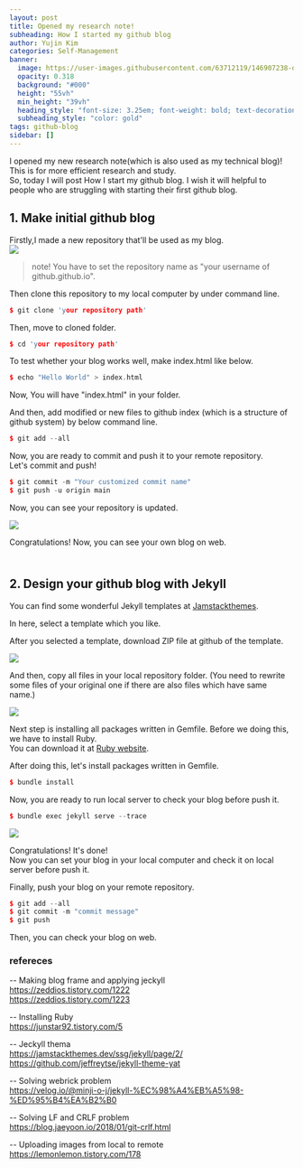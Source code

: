 ```yaml
---
layout: post
title: Opened my research note!
subheading: How I started my github blog
author: Yujin Kim
categories: Self-Management
banner:
  image: https://user-images.githubusercontent.com/63712119/146907238-d7e29275-b85e-4d29-a172-078c2ebe69f0.png
  opacity: 0.318
  background: "#000"
  height: "55vh"
  min_height: "39vh"
  heading_style: "font-size: 3.25em; font-weight: bold; text-decoration: underline"
  subheading_style: "color: gold"
tags: github-blog
sidebar: []
---
```


I opened my new research note(which is also used as my technical blog)! This is for more efficient research and study.  
So, today I will post How I start my github blog. I wish it will helpful to people who are struggling with starting their first github blog.  



## 1. Make initial github blog

Firstly,I made a new repository that'll be used as my blog.  
<img src="https://user-images.githubusercontent.com/63712119/146897931-da2b2b0a-90dc-41df-8327-17e44a9bc018.png">
> note! You have to set the repository name as "your username of github.github.io".

  
Then clone this repository to my local computer by under command line.  

```cpp
$ git clone 'your repository path'
```

Then, move to cloned folder.    
```cpp
$ cd 'your repository path'
```
To test whether your blog works well, make index.html like below.
```cpp
$ echo "Hello World" > index.html
```
Now, You will have "index.html" in your folder.  
  
And then, add modified or new files to github index (which is a structure of github system) by below command line.
```cpp
$ git add --all
```
Now, you are ready to commit and push it to your remote repository.  
Let's commit and push!  
```cpp
$ git commit -m "Your customized commit name"
$ git push -u origin main
```
Now, you can see your repository is updated.  
  
<img src="https://user-images.githubusercontent.com/63712119/146901673-6795fa90-883e-44ea-ac1b-dce5a349a5b2.png">  

Congratulations! Now, you can see your own blog on web.    

<img src="https://user-images.githubusercontent.com/63712119/146902034-b167245f-8703-43e2-9047-3e1fb5cad905.png" width="10px">

## 2. Design your github blog with Jekyll
You can find some wonderful Jekyll templates at [Jamstackthemes].

[Jamstackthemes]: https://jamstackthemes.dev/ssg/jekyll/page/2/ 
In here, select a template which you like.  
  
After you selected a template, download ZIP file at github of the template.  
  
<img src="https://user-images.githubusercontent.com/63712119/146902913-66e6a234-475b-4ebc-846a-4c596bb7304a.png">
  
And then, copy all files in your local repository folder. (You need to rewrite some files of your original one if there are also files which have same name.)  
    
<img src = "https://user-images.githubusercontent.com/63712119/146903212-7a71d5af-6339-42d7-965e-3db08c86e244.png">
  
Next step is installing all packages written in Gemfile. Before we doing this, we have to install Ruby.  
You can download it at [Ruby website].

[Ruby website]: https://www.ruby-lang.org/en/downloads/

After doing this, let's install packages written in Gemfile.
```cpp
$ bundle install
```

Now, you are ready to run local server to check your blog before push it.  
```cpp
$ bundle exec jekyll serve --trace
```
<img src ="https://user-images.githubusercontent.com/63712119/146905004-f3ca2157-006b-4852-9b91-c105a82c5550.png">
  
Congratulations! It's done!  
Now you can set your blog in your local computer and check it on local server before push it.  
  
Finally, push your blog on your remote repository.  
```cpp
$ git add --all
$ git commit -m "commit message"
$ git push
```
Then, you can check your blog on web.

### refereces
-- Making blog frame and applying jeckyll   
https://zeddios.tistory.com/1222  
https://zeddios.tistory.com/1223    

-- Installing Ruby  
https://junstar92.tistory.com/5  
  

-- Jeckyll thema  
https://jamstackthemes.dev/ssg/jekyll/page/2/  
https://github.com/jeffreytse/jekyll-theme-yat  

-- Solving webrick problem  
https://velog.io/@minji-o-j/jekyll-%EC%98%A4%EB%A5%98-%ED%95%B4%EA%B2%B0  

-- Solving LF and CRLF problem  
https://blog.jaeyoon.io/2018/01/git-crlf.html   

-- Uploading images from local to remote  
https://lemonlemon.tistory.com/178  



